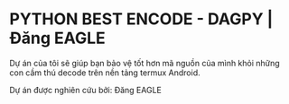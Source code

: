 # PYTHON BEST ENCODE - DAGPY | Đăng EAGLE

Dự án của tôi sẽ giúp bạn bảo vệ tốt hơn mã nguồn của mình khỏi những con cầm thú decode trên nền tảng termux Android.

Dự án được nghiên cứu bởi: Đăng EAGLE

 
